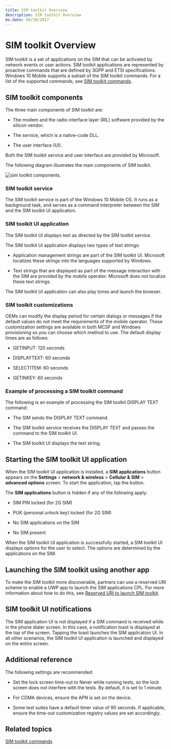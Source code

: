 ```yaml
---
title: SIM toolkit Overview
description: SIM toolkit Overview
ms.date: 04/20/2017
---
```


# SIM toolkit Overview


SIM toolkit is a set of applications on the SIM that can be activated by network events or user actions. SIM toolkit applications are represented by proactive commands that are defined by 3GPP and ETSI specifications. Windows 10 Mobile supports a subset of the SIM toolkit commands. For a list of the supported commands, see [SIM toolkit commands](sim-toolkit-commands.md).

## SIM toolkit components


The three main components of SIM toolkit are:

-   The modem and the radio interface layer (RIL) software provided by the silicon vendor.

-   The service, which is a native-code DLL.

-   The user interface (UI).

Both the SIM toolkit service and user interface are provided by Microsoft.

The following diagram illustrates the main components of SIM toolkit.

![sim toolkit components.](images/sim-toolkit-components.png)

### SIM toolkit service

The SIM toolkit service is part of the Windows 10 Mobile OS. It runs as a background task, and serves as a command interpreter between the SIM and the SIM toolkit UI application.

### SIM toolkit UI application

The SIM toolkit UI displays text as directed by the SIM toolkit service.

The SIM toolkit UI application displays two types of text strings:

-   Application management strings are part of the SIM toolkit UI. Microsoft localizes these strings into the languages supported by Windows.

-   Text strings that are displayed as part of the message interaction with the SIM are provided by the mobile operator. Microsoft does not localize these text strings.

The SIM toolkit UI application can also play tones and launch the browser.

### SIM toolkit customizations

OEMs can modify the display period for certain dialogs or messages if the default values do not meet the requirements of the mobile operator. These customization settings are available in both MCSF and Windows provisioning so you can choose which method to use. The default display times are as follows:

-   GETINPUT: 120 seconds

-   DISPLAYTEXT: 60 seconds

-   SELECTITEM: 60 seconds

-   GETINKEY: 60 seconds

### Example of processing a SIM toolkit command

The following is an example of processing the SIM toolkit DISPLAY TEXT command:

-   The SIM sends the DISPLAY TEXT command.

-   The SIM toolkit service receives the DISPLAY TEXT and passes the command to the SIM toolkit UI.

-   The SIM toolkit UI displays the text string.

## Starting the SIM toolkit UI application


When the SIM toolkit UI application is installed, a **SIM applications** button appears on the **Settings** &gt; **network & wireless** &gt; **Cellular & SIM** &gt; **advanced options** screen. To start the application, tap the button.

The **SIM applications** button is hidden if any of the following apply:

-   SIM PIN locked (for 2G SIM)

-   PUK (personal unlock key) locked (for 2G SIM)

-   No SIM applications on the SIM

-   No SIM present

When the SIM toolkit UI application is successfully started, a SIM toolkit UI displays options for the user to select. The options are determined by the applications on the SIM.

## Launching the SIM toolkit using another app


To make the SIM toolkit more discoverable, partners can use a reserved URI scheme to enable a UWP app to launch the SIM applications CPL. For more information about how to do this, see [Reserved URI to launch SIM toolkit](reserved-uri-to-launch-sim-toolkit.md).

## SIM toolkit UI notifications


The SIM application UI is not displayed if a SIM command is received while in the phone dialer screen. In this case, a notification toast is displayed at the top of the screen. Tapping the toast launches the SIM application UI. In all other scenarios, the SIM toolkit UI application is launched and displayed on the entire screen.

## Additional reference


The following settings are recommended:

-   Set the lock screen time-out to Never while running tests, so the lock screen does not interfere with the tests. By default, it is set to 1 minute.

-   For CDMA devices, ensure the APN is set on the device.

-   Some test suites have a default timer value of 90 seconds. If applicable, ensure the time-out customization registry values are set accordingly.

## Related topics


[SIM toolkit commands](sim-toolkit-commands.md)

 

